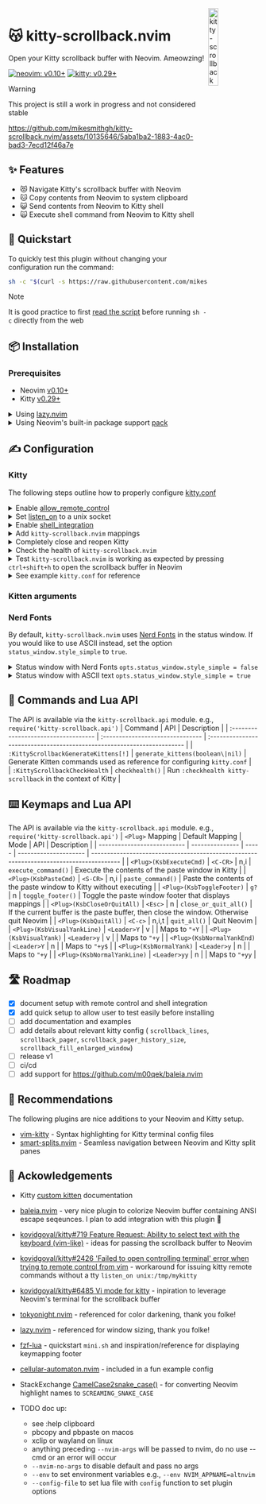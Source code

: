 <img src="https://github.com/mikesmithgh/kitty-scrollback.nvim/assets/10135646/a7357844-e0e4-4053-8c77-6d129528504f" alt="kitty-scrollback" style="width: 20%" align="right" />

# 😽 kitty-scrollback.nvim
Open your Kitty scrollback buffer with Neovim. Ameowzing!

[![neovim: v0.10+](https://img.shields.io/static/v1?style=flat-square&label=neovim&message=v0.10%2b&logo=neovim&labelColor=282828&logoColor=8faa80&color=414b32)](https://neovim.io/)
[![kitty: v0.29+](https://img.shields.io/badge/v0.29%2B-282828?style=flat-square&logo=data%3Aimage%2Fpng%3Bbase64%2CiVBORw0KGgoAAAANSUhEUgAAAQAAAAEACAYAAABccqhmAAAeMUlEQVR42uzBgQAAAAACoNFHX2GAKg8AAAAAAAAAAAAAAAAAAAAAAAAAAAAAAICOvXOAlh0JwnCvbXNSvbbt7epZ27atSfXatm3btm0drW17d7br3Gcjk3Te%2Fb9zvmsE%2FySNpLLeHKML23WEs5MD073B03PC9Fr0xeij0WvF0Ynisx1by9PCu6004xjYakBWzLLAdm1hu5c4e2pXTuzNwdP9wnR99LzcZ3uIswsZkCbB2VWF6fNoeyj8K%2Fpi8Pbc4GgbWWGGGc0IDdjf0RTiG2sJ05F6kojvvxmqzPjszZztkgaktFMbywnTP9F2Ab6rrQT9m4cuu%2ByoptaAQw81I7e8XVA4O0SYno%2F%2BW0BG%2FsZBICF6NPPbRZszfa%2FNweBo3Tp0F4KbZpIWZ4vmTJtHDxRPpwlnV3d1f%2Bxb8f0H0e96%2BM8A1vU78fRxfP9O9PEezd8zxNFBge1W%2BfIzLL7PsjNPahJn%2BwUWGC14Wj3n7GJh%2BqIz2bAvGVA92mzXHdJpA9O3oi%2BG5gwLmIrRlkm%2BAs0jnrbV%2Fmn0md5N2VL8LvqsOLpAl0GXJYXWki5HzvYUYfqyjO1wYLNBBlSLeFpPd0bJvq4DRmGlGScr64yWN2npwHSEMD0R%2FTXaTsxfRZfN0%2BHB0VK6zKYEdB%2FoAF3O9ErZ6xxctqYB1RJctnuFof9N2J7TicHDlp9uamHaNXpn9Odou2b%2BLI5uz9nutN%2By2ZSmYPbzdiYdvBWm36tax9zTLgZU3gLYJ4Gw%2Fxu9I7jGYsPbh9f%2Bu%2F6t6N8lLn8Z2%2BdJPVMP78FAu2DCdPnAB33LU08%2BBlSLOLtzYmF%2FtOXImyFkvfXMKDpgpWf6FEJdgn9Hb82Xb6ykI%2FRmCAnertyj%2B9NORc2eAdWSM62faNDv2b85w5wDnbpcoTGVsD20x6h7u5v6QfSAfZszTD7Q7eSzeXOmB1Ncfs2eAdWiV%2FQl3vS9XJu9fV511jU9R7%2F1%2Bjn4R%2FRyHUvpZwzkvJRbRaGZLWJA9XPfNQj4T3q215APsm8P%2F9K5%2Bx6zHb%2Bkvrw9ZoFA1Yij90vd%2BRB6%2BtiANBCm6xFKWLJ3GpAGOr2EQMJS9VluQBoEN%2F3sCCUsU73s2IB0ELafIJiwJD%2BLkRvJgKQOAOcgmLAUnb3EgOQOAIxwwjLMXbahAWmht6OWcEsshH8nWhMB6BV2CCjE9F83pcWN2RDQTgq1OpQB6SJMTyOosFNVoVBJOnG0dl2HAgDhGQakzV6LTTuWFrhEWGHhaj1IkD7CdBYCCwv2dVMPwH7LzzgDbruFRapdS1Mr0Aq4HMGFxWg%2F0cfOmfoAtGpsIdVkIPS0j6kfIHh7DQI8nMIfcrYTmJqC24SH41lwEAZHR5n6AoTpRgR5GIW%2F9yjoWnPw7MA%2FEOahF9pjTf0BuiMR5qEUfoW%2B%2Fwhzq%2FAc46JiEMRTf7oxOduNEewhFL5bwtONywYI06MI9%2BCEwdlVTbGA%2F9m7CuA2mqU5YY51J0OYSToZwszMzMzMzMzMzMzMzDHb4VjO%2F7%2F3MTPTvm3XBW3ZutUJvipNVdcltgWj7Z7bnZ1ZFfelbCV8qVigD5U2%2B1Bts4Gam2Vqa5KokVmiqvz%2FJUsYqEBpIqdFXpzkim%2Bf8ZLcC1vA9xCSkwzcBsfBdXAe3IcGoAVoAtqARqCVf7vYc3GnelokWqUY6JIi0QcczE78qcgUx69n%2BGOXWgzU1SJTXh0TgjO8RPfCBn7BrhHpYJy%2F%2BTh%2FuyVwWKKz%2FP9WcFuDDj6AdswyreTXHtAUebIpfpRVkWgQRzQHcwJeKjJt59dORWTKToKGtR0f6AhPIt60ZoFs%2FejO7OiaOezqkZ3szvljLPT6hYTr1aM72dG1c9mGsV3ZjObBHi%2BiyQ2Ls1WDW7KDy6awSwe2sNtnjyT4cvfiSXb9xD52YuMitnVKPza7bVkPnPoXGEeCBk6aJerMObqDc%2FT%2FnKSBaGgMWiNPtQIFKKNJIovFQK0UA03lOKJIFM%2Fxj44fxK%2BKTEcxfSqdizILHh32o1vJVrcQWzuiPbt2fA%2BzxsWxly9fpoh4qxUiQrDA4z1KPEt61WPn96xjz588tssX4N7l02zHjMFscoNinuDDAxwsSxoM3LPI1J5z8Rg4qSO%2F%2F%2Bawcu0c5pjCtdQSmoK2%2FtU5gEADVTdLNJE7d4rjC50%2BrO8VmZYH%2BVBBbV8nVrCLu8i2YkBTFnb9AkQgjLCbl9jKQS3cLpx5HSuz68f3OuTLw4hQzArcGdR%2BQAs52WkWHyqcMDWX6AddOCzT5%2Fx6kmOCyUDVXHSHd79xx81mAw2F8zp8mH9hVsCvlT21ZRh3ulNblrL4%2BHgQ32Hgec5sX4Fpt1tmMLvnjmRxz5%2Fp4gtw8%2FQhNrNVKXec89%2FfznV9FfVu%2F7ejNy1wHty3GMlEXiOqQZQWMwTFQMuw3nfwAz5vkSjIjgCw2lUkm9EimN2%2FcgZE1xtYY7tUOJPqF2EX921yii%2BPosLY4p51XV300zlZ4RsomHPqgoOcjEdCEBwH18lryVugRIGKTDPxwYmuo5CQwQ6Cu08Qhvgj71wDwZ2GqPu32KzWpV0hfuQtnOrLs8cP2dLe9V0YBAosoyTMZKD8nEe7HLjjWzn%2FZmD9Tl4TN5NMFRSJVnN8LTAIPysyjWpLlCaJbxL62dnkmtKoBHtw9RyI7XSE3bjIpjY2O9WfC3s3uMSXJ7FRbG6HSq4KAjfoLQNXLBKN5dz5RYBvX2P722yk8uQ1fa0IUQZk%2Fi0Guqx1V4EPyn3kHN4qDQ50BbnO7lgFQrsMF%2Fasd5ovO2cNdaUvWNq4aofghxkzKDVx4%2FxSFAOFCiTyIjj6iexKeU3AsMZX91x%2F1zBQvyGyE1Eqvufb3dnEWjOsDYjscqwb2UF3X%2Ba0K8%2BeP33scl8OLZ%2FmklnAuJoFiyMLD45o4NPvFpm2YblK7jGvBRsptyLRQo7vNMwGjg%2Bvlm%2B%2BU9fK9YqwyLvX3RIAoh%2FcwVpdV38uH9zqFl%2BwyzC7bTmnin90zfysdEDa%2BxqED64t8LDqPG%2BvgSLReI5v7RnE0v5pvh9cObfTSLV5Yi8Q2G3YNnWAbr4s6FKdxcdb3eULtk6dNk5DquRh5XOms1f4P0L4gT4kkdeSqYGWqb5ioBH8Opv%2Ffw3HXo5zHHewfgewZ2%2BR6BD%2F2U7%2B71kcfTkacJgdWUcp2Uk2SzSXP%2B9PKQ1okDEV61U2wCnEunvhhCDhrSzy4Rh2J7wCv07g%2FxeqGUDiUTdfTm5eLPQeXsTdZvcjm7G74dXZ0%2BdHhQMAqgunNDLpPkY9ygSAA3YJH1x2RPjgNLitchxcnwXuQwPQwitdQCOqVvZCO3hd%2FvPh0JS6o%2BU5VloiH5T8csGtVxMn3%2BtYCvmUYxd%2F%2FmEo7tEaFDA944%2FbyPFXCskb1jnET%2Ff1smixT%2FTDmezGg%2FyvEf1onrBw5neuqkPBT2H2OCZS4PVfsLsR1V77cTO0BA8Id4V92TShp65j1KWUH7PIqVLkoXqTyqdV7OAshMu1sVvl8t96Vb5yPOBYhxJhwb4YcQvypeIWiSYrEt3W2N3kKH5TZw6jAo1Uguw0kw%2BVskh0M9mcgEysQ5BRN3JtnzFIiOTW%2BFgI5Z0AcCtU4cFELPm2e84Ih31BUY7Ia8c%2BXvWOH0BErNjnApzbtVa38WkfZLSHbzfQtkt2Gir6zDKNBkfBVRfq4k%2Fwm2MSWonJGaYQpU9oepDomnBTj%2F74P0WmFXYOUiq0VPLHfJncc7YNlPXZ%2Btu5Wqwm%2FslqCCURHj3ZKPR8qNZz1Jdds4cJvfb9yCaJ%2FLgZauLBTKx0OOLONV3Gpo1FTrku30DdwBlKwdC%2Fr%2FYE%2FL9HaALalOkqtsqhWXLUimUj34T1tIE%2Bwwt4MGK54yMt%2FhRAyViJbGQ0G2ir7SCmy3IAra9i%2B97R3ZMMAOEx%2FYT30R315dTmJQIzmcf8fRdK0pcnz46JzY7iXrCJ9Qo75Eunkr7JiodjE3JIKbS950i400v0yKM1Ac3KNBucF%2Brtx4NtNOj8wvEBx1MUP%2FDrPUx73gaWB%2BrvYtW%2F%2FdFFjv9hluggpv2UjFlkqlvSL%2FXPtnICPUo7lBhEWa4Qye%2BGV0lKNPznNQS77B64Zfvv2fNTSfoBxDyaL7wMmNEiRNiPnmUCbK75ywSkxcxgZQodgGWQD3DhsvdHVTsxqpZuv68ztbgtAlrE39qoXPwBCUe7OwwxpUYk5FiNuyqOK1KMVA510UEBlMWRZQTu0GpjRVOOIRyLIFg1UPyucwS8ZDJSHbJho2rk3dKgSFabuwP9K%2BYSJtujyFAhgt8KNSclGv7zEkK7AU8fxTgcAETq%2Fh8%2F22kzAETEDhcOAKKlwf0q5GSBNsTfsGg2NobXAaA93MbNoh6m1XrnsyBsjgMcC1UtNEVxGzTiyLF40Ci0qmq2BTQMLXNs5JoI8ehuQCQYFZlaq1skFzi%2B1aHXOhznrSVqBKpbYDzI0b20PwvxS51EnUBaNqpGPiHCxYTeEcmac4EUsCkcTKsFOuscDgBXDm0XyGWstOlHWHR34QAg0uw0qno%2B1HwkGl%2BM%2BdszvfG1CldKJHyJonQQ%2Bzcc59HYhh0zJOq83YD2W6qEoGCg7mrZ7wcODMQpPNebLw4t2OzV4A%2BvlpdVzZsx0WNq5M%2FEe8W1i%2BbBtfPaK96s4RCITVitkdoTZ7evuaWXIfrRbJt%2BPIhqJ3z2gcZzDzB2GMNE41o5dwY2rGred%2F52ZP088qtsvnqGHxPEBzi6DolElW%2BpSD%2FzGiIoH6ABikQnOH7WmiNA1hYFHfzo52LvHQrBmpXwSfSYNoqkWTQX928W2gJMPgDEaH1OnC%2FocADYt2i85teNebzQph%2BhUR3FthXD72t%2B760UKdF4Njf5YKzf%2F9tPkfxTp8p%2FaO02RWm5WaL%2BpuxUlFxnXkPBBXIUaMiwtcVnA58EGtO0SOo7A7uV9n%2BnOgyJowGVtOUD9i4cK0DyeBuZc6AAlghanxMHczoaAHDsmMASYIPNABAe00coAFw7tlvT%2B0YOR5HfjHmwMTXrXsbfxu6AH3JQn2rgzxcJu0kGavY%2F9q4CuHFkiSaL4cs5zHi7YfNIdjjOGkLHzMzMzMzMzMzMTAvHzMzM1H%2Ferco%2FdXa2MrHkyJKm6i0Epel%2BPdM93T2%2ByrRMHVDBGqjhRssmBDsm2V4M28Mvdu2riVGIbXiNgLd0VvTrfOVzsGponjzz6DOueKTBx6f0807cYliVLr%2Bvv%2FqyYBDwqgkNwOIX9pnSu1x2xK4CHX7qyF8xJyo%2Fb%2BlsyDTm6xD8G1ohd7Kk%2F0U5BRhVgnR6HNaIRCJzB932Lv8K1UfLdSUvemsK%2F3FX5pOzPJf4qh832LeZVBqjHDAMPdX%2FjwusKZgpOJVKwCcWRuKSBvn0wlvmZ55AGq8qyTNo7y2Uu%2F%2F6gxMagBdfOXMK%2Fv%2BbQhWBa3TYonLr5TKMZ%2BQ3YaVxg4NtXEegK9AZ6I5UV%2FKCf171UUGvww%2Fdshim8sCxBffJ63H8iMwq5FDj%2BA7dUXFkiG6%2F8NmXFUwZluXmsCwfFJakRRx%2FcNBEGHTaqWt%2BLbm5kNtifMP%2F1IgP1FKwMSe6hdypt1pT3xlFQHFXzRf3nZbtvwL0%2BRd2Zx55uj3uu7z%2BhniOxEO3XDXpZ4WM7IVLT3UG67Np90Bt3GzANptCeA5XRR50AroBHVkW%2FohI0sIwYwcGfb6mZQWvobPQXRy9QZeh09Bt6Lii6%2FVwYU1VrouKJqXy73qOhYJ%2B%2Bz8cHyLvGT4%2F%2BqX7G8r2CzHPAxDOVLDA5SCptphalTPiBXXZtNtA7GqxUkt%2B9Mx40q3AhpvplReWiJ3bv3ZTXNK8%2Bvodoj31cNmIqsUzT957q8gzcF9%2Fq9iEpoX9%2BJwohNqfQ0aQ1cqt%2BTGfg2wD9VlR4nurbBRwRUkvjKDXs8g3r%2FJg6CIi%2F0rNyUeC6fJf4Kha4cTBOH4EVwzT9hv10yB7tCpPBWAr391UDyGoggF7G9mLM6L%2B%2Fg7dlTHKs7a9kDps6TgynHwe%2FWE7Cq%2BcTywMjScN%2Fi%2BcBHTZkbupXjp7%2FGZhbMUF3IC7Y%2FIakB%2Bg5eqPoz3IaG1HYczntu%2BqJFmp%2B7eXZFLA3qaW%2FkAXoZOqFvgonDky5dqGO%2FLT8pHZxK3iM1qkSDq48AZdDky8qggxL3mql1aJuYpmxg0a4YRgpClPpJRWuC8AVvuHn54fLaF99fV78HGh23aUnHm1gcYcYp2KX9hjXBwDpwlvCO9kRLL%2FRubn0XrO2FqOrf0V5FT8fS%2BXMWSttv5gNwnd1ELnlVL7bVB%2Br%2Bu7AdECWaA1lzBcZTkU9Lgx4dqAMWK1RUsNTeGMuOnAm7LSaFBpMsAdeC8tWSgcRHv%2BpWO4v%2FywYCfdJXTYmrKmF5sgyUk0LRilwW%2B99Zpw4s85e2402WeDTBDYi%2Fk4jnCdSqYnqymCjDXTH%2Bimk%2BuohvUB33JjcICSkq%2BfgZxj%2BOccpBXsxXNpgUJ%2BreGpyIsG%2FjaXyhKvqd8kyLvavKhp2yw07Dxh8yHNm2fiApIlTz2qeRuwq47bO%2BFn3YyVQoZLT3sq8wTIn5gRsJdkaF0o9AHyX6ad%2BEiCUAqHSEu02WZQwNGeFPIDw5KHAvX%2FBpNQRKKGEcDlmQKddYSLfnDfYLJ66CMnH3cQaPIuWPmvOenAhJ8RMutQgrsDDbk0LHuTpj%2FQ1TbF8GgIBDLPmrYLQ9ErAOWIItF7JUf6AO4qbIIsqnZbmg%2FpkzgyAf5bJIH%2F4%2BNBj%2BsYTGwysWFPO20ul1FX5VwUjqB5ZMJKefiaPn492O2q984%2FYm3FT04i9h9ppXtU7hT86ovP01m7rZ%2Fws23LZQWZQXaoBNygu42SrT9Br%2FuIeDqNJCJ8HKnH0H3OBT%2B4oHDigHGnCR9O8jThcdT8J538%2FBe%2FHC96ieAfLBPHVrjRR9RfOSgtbQbO9SOMDYQYW4dP5jYcPydbgMMSo816WmjL3iZa21NNPbX5OGNW5WqtK4%2FdO%2BEe%2B8jOw1n%2FPqEV1Ce4YPfjF5Ty50Rw37UXIV6S8PNARiD%2BGs5y2prLDjKELJOtP4rObhOW5VUiktQy1bgaFknOpa2Vct5nJuhH8FLSjAC2HONuTvkNtdII%2FqHkNoHgRDqfrCGOSzk%2B5yA9IiJ5ac1OB23R20x7DNYn5kuv7KTrTz9c2C1AoO%2FGM4%2BMlsbqAejYi1RdNEIR7fKDgqUTNo%2Bo8hw79zfQKqyJxnweHeqO9EZIkg4O%2Bv3FiSbOIalICbg%2FMK6PxlNJcQewTeE4Fx1J1bjHPMTYcJixxZikVMKo7KWNu1thCBLeEZy24xp041lH4cgwxiDgjjy0GLvp7GPo9J3WFF%2Fxk3xlOAKR8OFx1Tcq%2BMbnDqC9N2IHuL7s%2FP23pANXtKtD%2FIFGWrvTTpHU0J2fOI4ZdLuXU%2Bv0DVwEJzn2T0qNvioNQPr6MvhEnMxBqYwVfW7aYUD1%2B%2Bu0veQz%2BTsEGAf17%2FXn2KSnjYYkloq682mEsZXU56b%2BB8ifwyfgSQ4yAiKyRFv3NSWRVBZ2CTTSyn536uuPLJ%2BAuJd5ynZbW%2BfwF7%2BLg4wEGIFt%2Bi0jkAzs0D%2BPRmSvYXQnJEk3jrrd5igM4i98JAcZEThr3j1Qr1vi4MaiE7ccJhy1IXp%2F0cHbAbh1B%2FEF9A%2FgwUVPdLuuR8DdUqL6RsNNht8JDDE2L8zYb3hho2K9rg5dEeakrcfQ2FOoMvH1V16mx%2B68gS4%2Fajc6YLRNN%2B8C4zrq85KB9edQo6%2F%2Bl3CQkRHh2C3QoAvCYJVP9FZfdDg%2BcEwfRm0dblwNrj%2F%2FcHQZkvzwcfjL%2FcBBBgfyBHRBmPuvv1iVDL3z9tl0%2BoN%2BAw0UVrb%2BBsdjRl39hzjIDNigx0F7h5umHQduuQYdfvjhCWO%2FNXum%2FV0277eTWfRHyRw01ghJ0rZmEWBbXR3xV1YRFppqakxjAEKMbWc8A8DYUWYRYFN1tcoEsDC%2FuhpzaxYcYxmAFEZFYaHKBLCAOTWRATjCeDEAxnY3iwAz585VmQAWsjIyzOMCSNKuxtsB%2BHxhMwhPbmnRiAQWfK2tpjAAQUlakGa0sZLDkc9f7nejC6%2BsoEAjAlgoN4EbgEQ5VAoa9SjwJmv1nyospJtjF3C9cTMBGfMZVXABt9vy%2FZMUCwh4PIY1AEOyLBk7HZixy4wmNCjkcjk5FkGThHw%2B14MejxGDfxenGX0osYDXjCK0zvZ2ys7IsIiZZGRnZlJXR4eRyP%2BK4vsbf4RluZa%2F9DupvuWvLy%2BnGenpFiGnCZh7yACySPHA31uc%2FNVpZhpojsgNwX0plqJJ3uZmqiouplkzZ1ok1AcgC8gEsoGMUi3v%2Fx5eKFeYZtKRzidgEz4R7%2BmR7H1OJ3mbmmheVRWV2Gw0Z%2FZsi3A6B2RUarNBZjAIkKFejcK7YVneSKCPn8HbhDG2ckiSruIG4bMJJux3jqfRWhlfp7ZA7I2NZMvNpdysLMqYM4fSDbO1twBZQqaQrS0vD7JWndCK7h7CSf3MMvJdPuW4kn%2Ftim63e3aaNSZ2D4KS5A7J8mBEljvDHs%2F88RO2us%2BXySfyWdWuB3e5aPasWRZZzAHIGjJX0wA8jS7X4xe0oM%2FXhOYe0GEOF3TaYraKI8BYAe4TUMFy%2F7F8bq5FDHMBOwHI%2F08VfPiFw11dy1uMnIYx1tmZy4VwbSKXNMitrRtahDAn%2FO3tG%2BMKr0S2%2FWhxbzFx%2BlOM1%2BL4UFCAi4Z8vnb%2B7VUWGUyLqhBjdk7kJYK680FIltewmKezQCKiqhz3LWNr9yc%2BH5Gk1aItmC0DYGZU%2Fas7q68%2BE4Tm%2BvEAx18T6Q7HvRHGNoCuWYzT8Qh2dGSj7oBjbU72Lbjg1gsx1h2baWUZAMsAxGaqDnm9PdAZ6I6iQzJ0ymKWMcf%2F2LsDj%2FbWOI7jyDLEwIRKJCDQKSQphCRKoCBoCRUIBPobElA1AwJJAokoxEJIUdUf81zPZbjcqEHn2Xm9%2BQKQ%2BLx%2BP%2BvUAQAABAAHAAHAAUAAcAAQABwABAAHAAHAAUAAcADQtwGgWq2GxcXFsLq6GrIsK8qvFgNAANje3g5vb2%2F%2Feb32xcVFGBgYMDgAqJMBqNVq375j%2F%2BHhIQwODhodANSJAJTL5fD8%2FBzHDgEAqGgAjI%2BPt4YOAQCoaABMTEzEgUMAACoiAJVKJby%2Fv0MAAEXNh4D7%2B%2Ftx3BAAQBEDQHd3d2g0GhAAQFHzHECpVAonJye%2FQqDZbIbh4WGDBEDqAaCFwPHxMQQA0IEBAAIAEAAgAAABAAIAEAAgAAABAAIAEAAgAAABAAIAEAAgAAABAAIAEAAgAAABAAIAEADaReDx8RECAFDaAEAAAAIABAAgALQQODo6KgoCABAAIAAAAQACABAAIAAAAQACABAAWn9tuF6v%2FwqB%2B%2Fv7%2BK4CI28fAAEgbQR2d3c7YaQAEABaCJyenv4YgMvLy04ZKgAEgHjLy8s%2FBuDm5qZThgoAAWBhYSF8fn7%2BGIDDw0Mjbx8AASDd8X99fYUsy4y8fQAEgDTHH69Wqxk4AJQ6APPz878e%2F9bWlnG3D4AAYPwAEACMHwACgPEDQAAwfgAIAMYPAAHA%2BAEgABg%2FAJR2A8YPAAHA%2BAEgABg%2FAAQA4weAAGD8ABAAjB8AAoDxA0AAMH4ACADGDwABwPgBIAAYPwAEgDb%2Fht%2Fm5mYu3jtQqVRyfV1dXXkCQABIf%2Fxzc3Ph6uoqfi25v%2Fi9PTs7C1mW5QsAAWB6ejq58a%2Bvr8evI7n7%2BPgIs7Oz%2BQBAAIj%2FNb27u0tq%2FP39%2FXFISQLQegtyuVz%2BewAEgJGRkfbH71%2F%2Ftm9mZubvARAApqamkhp%2FvL29veQBWFlZ%2BXsABIC%2Bvr6kxh9vbW0teQAmJycBoHx8CNhoNJIZf7xqtRpeX1%2BTHX%2F8zKVUKuUDAAGgt7c33N7e%2Fu%2BLOjc2NnL5MMzS0lLrJxdJ3cvLSxgbG%2FNTAOXrOYCenp6ws7MTzs%2FPw%2FX1dTg4OAijo6O5fiIuDqler4enp6fcD7%2FZbP77PR0aGirOcwDyenDnUWABwAFAAHAAEAAcAAQABwABwAFAAHAAEAAcAAQABwABwAFAAHAAEAAcAAQABwABAAACgAOAAOAAIAA4AAgADgACgAOAAOAAIAA4AAgADgACgAOAAOAA8E%2B7dXBDQBRFYVhMDcaCPmhGNEQvYj9sRQGzE9pg5WSWJJaSee%2F7kr%2BDe5I7UsyrHYBa50%2BTXsZQXc80nQScqxuAujSAbXUD0CbBoElXo6imy%2Bf7D8v0MI7iu6dFgi9tOhpJsR3SLP0E67RPp9Sn2yhTn7q0S6v0NwAAAAAAAAAAAAAAAAAAAAAAAAAAAAAAAG8UXmE3s3VNpQAAAABJRU5ErkJggg%3D%3D&label=kitty&labelColor=1a1c1e)](https://sw.kovidgoyal.net/kitty/)

> [!WARNING]  
> This project is still a work in progress and not considered stable

https://github.com/mikesmithgh/kitty-scrollback.nvim/assets/10135646/5aba1ba2-1883-4ac0-bad3-7ecd12f46a7e

## ✨ Features
- 😻 Navigate Kitty's scrollback buffer with Neovim
- 🐱 Copy contents from Neovim to system clipboard
- 😺 Send contents from Neovim to Kitty shell
- 🙀 Execute shell command from Neovim to Kitty shell

## 🏃 Quickstart

To quickly test this plugin without changing your configuration run the command:
```sh
sh -c "$(curl -s https://raw.githubusercontent.com/mikesmithgh/kitty-scrollback.nvim/main/scripts/mini.sh)"
```
> [!NOTE]  
> It is good practice to first
> [read the script](https://github.com/mikesmithgh/kitty-scrollback.nvim/blob/main/scripts/mini.sh)
> before running `sh -c` directly from the web

## 📦 Installation

### Prerequisites
- Neovim [v0.10+](https://github.com/neovim/neovim/releases)
- Kitty [v0.29+](https://github.com/kovidgoyal/kitty/releases)

<details>

<summary>Using <a href="https://github.com/folke/lazy.nvim">lazy.nvim</a></summary>

```lua
  {
    'mikesmithgh/kitty-scrollback.nvim',
    enabled = true,
    lazy = true,
    cmd = { 'KittyScrollbackGenerateKittens', 'KittyScrollbackCheckHealth' },
    config = function()
      require('kitty-scrollback').setup()
    end,
  }
```

</details>
<details>

<summary>Using Neovim's built-in package support <a href="https://neovim.io/doc/user/usr_05.html#05.4">pack</a></summary>

```bash
mkdir -p "$HOME/.local/share/nvim/site/pack/mikesmithgh/start/"
cd $HOME/.local/share/nvim/site/pack/mikesmithgh/start
git clone git@github.com:mikesmithgh/kitty-scrollback.nvim.git
nvim -u NONE -c "helptags kitty-scrollback.nvim/doc" -c q
mkdir -p "$HOME/.config/nvim"
echo "require('kitty-scrollback').setup()" >> "$HOME/.config/nvim/init.lua"
```

</details>

## ✍️ Configuration

### Kitty 
The following steps outline how to properly configure [kitty.conf](https://sw.kovidgoyal.net/kitty/conf/)

<details>
<summary>Enable <a href="https://sw.kovidgoyal.net/kitty/conf/#opt-kitty.allow_remote_control">allow_remote_control</a></summary>

  - Valid values are `yes`, `socket`, `socket-only`
  - If `kitty-scrollback.nvim` is the only application controlling Kitty then `socket-only` is preferred to continue denying TTY requests.

</details>
<details>
<summary>Set <a href="https://sw.kovidgoyal.net/kitty/conf/#opt-kitty.listen_on">listen_on</a> to a unix socket</summary>

  - For example, `listen_on unix:/tmp/kitty`

</details>
<details>
<summary>Enable <a href="https://sw.kovidgoyal.net/kitty/conf/#opt-kitty.shell_integration">shell_integration</a></summary>

  - Set `shell_integration` to `enabled`
  - Do not add the option `no-prompt-mark`

</details>
<details>
<summary>Add <code>kitty-scrollback.nvim</code> mappings</summary>

  - Generate default Kitten mappings and add to `kitty.conf`
  ```sh
  nvim --headless +'KittyScrollbackGenerateKittens' +'set nonumber' +'set norelativenumber' +'%print' +'quit!' 2>&1
  ```

</details>

<details>
<summary>Completely close and reopen Kitty</summary>
</details>

</details>
<details>
<summary>Check the health of <code>kitty-scrollback.nvim</code></summary>

  ```sh
  nvim +'KittyScrollbackCheckHealth' +'quit!'
  ```
  - Follow the instructions of any `ERROR` or `WARNINGS` reported during the healthcheck

</details>
<details>
<summary>Test <code>kitty-scrollback.nvim</code> is working as expected by pressing <code>ctrl+shift+h</code> to open the scrollback buffer in Neovim</summary>
</details>

<details>
<summary>See example <code>kitty.conf</code> for reference</summary>

  ```sh
  allow_remote_control yes
  listen_on unix:/tmp/kitty
  shell_integration enabled
  
  # kitty-scrollback.nvim Kitten alias
  action_alias kitty_scrollback_nvim kitten /Users/mike/gitrepos/kitty-scrollback.nvim/python/kitty_scrollback_nvim.py --cwd /Users/mike/gitrepos/kitty-scrollback.nvim/lua/kitty-scrollback/configs
   
  # Browse scrollback buffer in nvim
  map ctrl+shift+h kitty_scrollback_nvim
  # Browse output of the last shell command in nvim
  map ctrl+shift+g kitty_scrollback_nvim --config-file get_text_last_cmd_output.lua
  # Show clicked command output in nvim
  mouse_map ctrl+shift+right press ungrabbed combine : mouse_select_command_output : kitty_scrollback_nvim --config-file get_text_last_visited_cmd_output.lua
  ```
  
</details>

### Kitten arguments

### Nerd Fonts 
By default, `kitty-scrollback.nvim` uses [Nerd Fonts](https://www.nerdfonts.com) in the status window. If you would like to 
use ASCII instead, set the option `status_window.style_simple` to `true`. 

<details>
  <summary>Status window with Nerd Fonts <code>opts.status_window.style_simple = false</code></summary>
  
  https://github.com/mikesmithgh/kitty-scrollback.nvim/assets/10135646/4cf5b303-5061-43da-a857-c99daea82332
  
</details>
<details>
  <summary>Status window with ASCII text <code>opts.status_window.style_simple = true</code></summary>
  
  https://github.com/mikesmithgh/kitty-scrollback.nvim/assets/10135646/a0e1b574-59ab-4abf-93a1-f314c7cd47b3
  
</details>


## 🫡 Commands and Lua API
The API is available via the `kitty-scrollback.api` module. e.g., `require('kitty-scrollback.api')`
| Command                              | API                              | Description                                                             |
| :----------------------------------- | :------------------------------- | :---------------------------------------------------------------------- |
| `:KittyScrollbackGenerateKittens[!]` | `generate_kittens(boolean\|nil)` | Generate Kitten commands used as reference for configuring `kitty.conf` |                 
| `:KittyScrollbackCheckHealth`        | `checkhealth()`                  | Run `:checkhealth kitty-scrollback` in the context of Kitty             |

## ⌨️ Keymaps and Lua API
The API is available via the `kitty-scrollback.api` module. e.g., `require('kitty-scrollback.api')`
| `<Plug>` Mapping            | Default Mapping | Mode  | API                   | Description                                                                             |
| --------------------------- | --------------- | ----- | --------------------- | --------------------------------------------------------------------------------------- |
| `<Plug>(KsbExecuteCmd)`     | `<C-CR>`        | n,i   | `execute_command()`   | Execute the contents of the paste window in Kitty                                       |
| `<Plug>(KsbPasteCmd)`       | `<S-CR>`        | n,i   | `paste_command()`     | Paste the contents of the paste window to Kitty without executing                       |
| `<Plug>(KsbToggleFooter)`   | `g?`            | n     | `toggle_footer()`     | Toggle the paste window footer that displays mappings                                   |
| `<Plug>(KsbCloseOrQuitAll)` | `<Esc>`         | n     | `close_or_quit_all()` | If the current buffer is the paste buffer, then close the window. Otherwise quit Neovim |
| `<Plug>(KsbQuitAll)`        | `<C-c>`         | n,i,t | `quit_all()`          | Quit Neovim                                                                             |
| `<Plug>(KsbVisualYankLine)` | `<Leader>Y`     | v     |                       | Maps to `"+Y`                                                                           |
| `<Plug>(KsbVisualYank)`     | `<Leader>y`     | v     |                       | Maps to `"+y`                                                                           |
| `<Plug>(KsbNormalYankEnd)`  | `<Leader>Y`     | n     |                       | Maps to `"+y$`                                                                          |
| `<Plug>(KsbNormalYank)`     | `<Leader>y`     | n     |                       | Maps to `"+y`                                                                           |
| `<Plug>(KsbNormalYankLine)` | `<Leader>yy`    | n     |                       | Maps to `"+yy`                                                                          |

## 🛣️ Roadmap
- [x] document setup with remote control and shell integration
- [x] add quick setup to allow user to test easily before installing
- [ ] add documentation and examples
- [ ] add details about relevant kitty config ( `scrollback_lines`, `scrollback_pager`, `scrollback_pager_history_size`, `scrollback_fill_enlarged_window`)
- [ ] release v1
- [ ] ci/cd
- [ ] add support for https://github.com/m00qek/baleia.nvim

## 👏 Recommendations
The following plugins are nice additions to your Neovim and Kitty setup.
- [vim-kitty](https://github.com/fladson/vim-kitty) - Syntax highlighting for Kitty terminal config files
- [smart-splits.nvim](https://github.com/mrjones2014/smart-splits.nvim) - Seamless navigation between Neovim and Kitty split panes 

## 🤝 Ackowledgements
- Kitty [custom kitten](https://sw.kovidgoyal.net/kitty/kittens/custom/) documentation
- [baleia.nvim](https://github.com/m00qek/baleia.nvim) - very nice plugin to colorize Neovim buffer containing ANSI escape seqeunces. I plan to add integration with this plugin 🤝
- [kovidgoyal/kitty#719 Feature Request: Ability to select text with the keyboard (vim-like)](https://github.com/kovidgoyal/kitty/issues/719) - ideas for passing the scrollback buffer to Neovim
- [kovidgoyal/kitty#2426 'Failed to open controlling terminal' error when trying to remote control from vim](https://github.com/kovidgoyal/kitty/issues/2426) - workaround for issuing kitty remote commands without a tty `listen_on unix:/tmp/mykitty`
- [kovidgoyal/kitty#6485 Vi mode for kitty](https://github.com/kovidgoyal/kitty/discussions/6485) - inpiration to leverage Neovim's terminal for the scrollback buffer
- [tokyonight.nvim](https://github.com/folke/tokyonight.nvim) - referenced for color darkening, thank you folke!
- [lazy.nvim](https://github.com/folke/lazy.nvim) - referenced for window sizing, thank you folke!
- [fzf-lua](https://github.com/ibhagwan/fzf-lua) - quickstart `mini.sh` and inspiration/reference for displaying keymapping footer
- [cellular-automaton.nvim](https://github.com/Eandrju/cellular-automaton.nvim) - included in a fun example config
- StackExchange [CamelCase2snake_case()](https://codegolf.stackexchange.com/a/177958/119424) - for converting Neovim highlight names to `SCREAMING_SNAKE_CASE`

- TODO doc up:
  - see :help clipboard
  - pbcopy and pbpaste on macos
  - xclip or wayland on linux
  - anything preceding `--nvim-args` will be passed to nvim, do no use --cmd or an error will occur
  - `--nvim-no-args` to disable default and pass no args
  - `--env` to set environment variables e.g., `--env NVIM_APPNAME=altnvim`
  - `--config-file` to set lua file with `config` function to set plugin options
